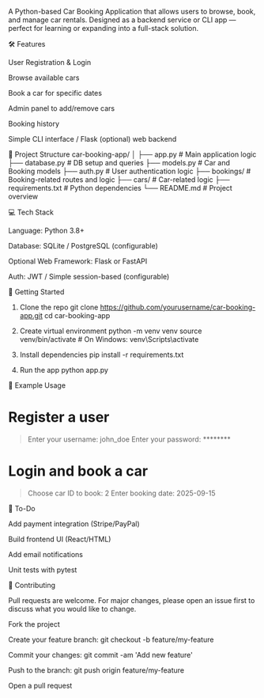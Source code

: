 A Python-based Car Booking Application that allows users to browse, book, and manage car rentals. Designed as a backend service or CLI app — perfect for learning or expanding into a full-stack solution.

🛠 Features

User Registration & Login

Browse available cars

Book a car for specific dates

Admin panel to add/remove cars

Booking history

Simple CLI interface / Flask (optional) web backend

📂 Project Structure
car-booking-app/
│
├── app.py                # Main application logic
├── database.py           # DB setup and queries
├── models.py             # Car and Booking models
├── auth.py               # User authentication logic
├── bookings/             # Booking-related routes and logic
├── cars/                 # Car-related logic
├── requirements.txt      # Python dependencies
└── README.md             # Project overview

💻 Tech Stack

Language: Python 3.8+

Database: SQLite / PostgreSQL (configurable)

Optional Web Framework: Flask or FastAPI

Auth: JWT / Simple session-based (configurable)

🚀 Getting Started
1. Clone the repo
git clone https://github.com/yourusername/car-booking-app.git
cd car-booking-app

2. Create virtual environment
python -m venv venv
source venv/bin/activate   # On Windows: venv\Scripts\activate

3. Install dependencies
pip install -r requirements.txt

4. Run the app
python app.py

🧪 Example Usage
# Register a user
> Enter your username: john_doe
> Enter your password: ********

# Login and book a car
> Choose car ID to book: 2
> Enter booking date: 2025-09-15

🧱 To-Do

 Add payment integration (Stripe/PayPal)

 Build frontend UI (React/HTML)

 Add email notifications

 Unit tests with pytest

🤝 Contributing

Pull requests are welcome. For major changes, please open an issue first to discuss what you would like to change.

Fork the project

Create your feature branch: git checkout -b feature/my-feature

Commit your changes: git commit -am 'Add new feature'

Push to the branch: git push origin feature/my-feature

Open a pull request

